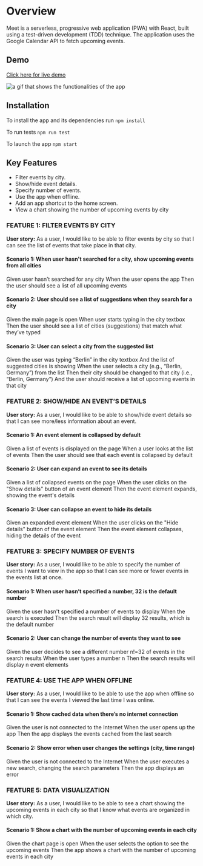 # Overview

Meet is a serverless, progressive web application (PWA) with React, built using a test-driven development (TDD) technique. The application uses the Google Calendar API to fetch upcoming events.

## Demo

[Click here for live demo](https://michiyoyo.github.io/meet/)

<img target="_blank" src="https://github.com/MichiyoYo/meet/blob/main/demo/meet-demo.gif" alt="a gif that shows the functionalities of the app">

## Installation

To install the app and its dependencies run
`npm install`

To run tests
`npm run test`

To launch the app
`npm start`

## Key Features

- Filter events by city.
- Show/hide event details.
- Specify number of events.
- Use the app when offline.
- Add an app shortcut to the home screen.
- View a chart showing the number of upcoming events by city

### FEATURE 1: FILTER EVENTS BY CITY

**User story:**
As a user, I would like to be able to filter events by city so that I can see the list of events that take place in that city.

#### Scenario 1: When user hasn't searched for a city, show upcoming events from all cities

Given user hasn’t searched for any city
When the user opens the app
Then the user should see a list of all upcoming events

#### Scenario 2: User should see a list of suggestions when they search for a city

Given the main page is open
When user starts typing in the city textbox
Then the user should see a list of cities (suggestions) that match what they’ve typed

#### Scenario 3: User can select a city from the suggested list

Given the user was typing “Berlin” in the city textbox
And the list of suggested cities is showing
When the user selects a city (e.g., “Berlin, Germany”) from the list
Then their city should be changed to that city (i.e., “Berlin, Germany”)
And the user should receive a list of upcoming events in that city

### FEATURE 2: SHOW/HIDE AN EVENT’S DETAILS

**User story:**
As a user, I would like to be able to show/hide event details so that I can see more/less information about an event.

#### Scenario 1: An event element is collapsed by default

Given a list of events is displayed on the page
When a user looks at the list of events
Then the user should see that each event is collapsed by default

#### Scenario 2: User can expand an event to see its details

Given a list of collapsed events on the page
When the user clicks on the "Show details" button of an event element
Then the event element expands, showing the event's details

#### Scenario 3: User can collapse an event to hide its details

Given an expanded event element
When the user clicks on the "Hide details" button of the event element
Then the event element collapses, hiding the details of the event

### FEATURE 3: SPECIFY NUMBER OF EVENTS

**User story:**
As a user, I would like to be able to specify the number of events I want to view in the app so that I can see more or fewer events in the events list at once.

#### Scenario 1: When user hasn’t specified a number, 32 is the default number

Given the user hasn't specified a number of events to display
When the search is executed
Then the search result will display 32 results, which is the default number

#### Scenario 2: User can change the number of events they want to see

Given the user decides to see a different number n!=32 of events in the search results
When the user types a number n
Then the search results will display n event elements

### FEATURE 4: USE THE APP WHEN OFFLINE

**User story:**
As a user, I would like to be able to use the app when offline so that I can see the events I viewed the last time I was online.

#### Scenario 1: Show cached data when there’s no internet connection

Given the user is not connected to the Internet
When the user opens up the app
Then the app displays the events cached from the last search

#### Scenario 2: Show error when user changes the settings (city, time range)

Given the user is not connected to the Internet
When the user executes a new search, changing the search parameters
Then the app displays an error

### FEATURE 5: DATA VISUALIZATION

**User story:**
As a user, I would like to be able to see a chart showing the upcoming events in each city so
that I know what events are organized in which city.

#### Scenario 1: Show a chart with the number of upcoming events in each city

Given the chart page is open
When the user selects the option to see the upcoming events
Then the app shows a chart with the number of upcoming events in each city
